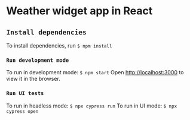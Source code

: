 # Weather widget app in React

## `Install dependencies`

To install dependencies, run `$ npm install`

### `Run development mode`


To run in development mode: `$ npm start`
Open [http://localhost:3000](http://localhost:3000) to view it in the browser.

### `Run UI tests`

To run in headless mode: `$ npx cypress run`
To run in UI mode: `$ npx cypress open`
